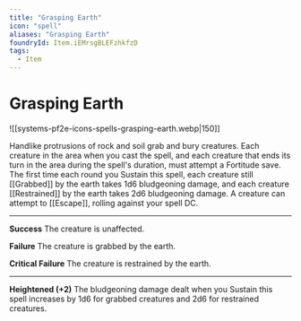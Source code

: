 ```yaml
---
title: "Grasping Earth"
icon: "spell"
aliases: "Grasping Earth"
foundryId: Item.iEMrsgBLEFzhkfzD
tags:
  - Item
---
```


# Grasping Earth
![[systems-pf2e-icons-spells-grasping-earth.webp|150]]

Handlike protrusions of rock and soil grab and bury creatures. Each creature in the area when you cast the spell, and each creature that ends its turn in the area during the spell's duration, must attempt a Fortitude save. The first time each round you Sustain this spell, each creature still [[Grabbed]] by the earth takes 1d6 bludgeoning damage, and each creature [[Restrained]] by the earth takes 2d6 bludgeoning damage. A creature can attempt to [[Escape]], rolling against your spell DC.

* * *

**Success** The creature is unaffected.

**Failure** The creature is grabbed by the earth.

**Critical Failure** The creature is restrained by the earth.

* * *

**Heightened (+2)** The bludgeoning damage dealt when you Sustain this spell increases by 1d6 for grabbed creatures and 2d6 for restrained creatures.
